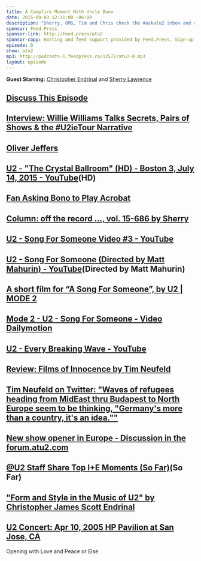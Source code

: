 ```yaml
---
title: A Campfire Moment With Uncle Bono
date: 2015-09-03 12:11:00 -06:00
description: "Sherry, OMG, Tim and Chris check the #askatu2 inbox and answer your questions and for the roundtable this time and talk Song for Someone video, rehearsal leaks from Turin and their thoughts on what the tour opener song will be in Europe."
sponsor: Feed.Press
sponsor-link: http://feed.press/atu2
sponsor-copy: Hosting and feed support provided by Feed.Press. Sign-up today and try FeedPress on a 14 day trial (no contracts or commitments). Use promo code "atu2" during checkout to get 10% off your first year.
episode: 8
show: atu2
mp3: http://podcasts-1.feedpress.co/12572/atu2-8.mp3
layout: episode
---
```


**Guest Starring:**
[Christopher Endrinal](/people/christopher-endrinal) and [Sherry Lawrence](/people/sherry-lawrence)

## [Discuss This Episode](https://www.reddit.com/r/Goodstuff_fm/comments/3jimoe/the_atu2_podcast_8_a_campfire_moment_with_uncle/)

## [Interview: Willie Williams Talks Secrets, Pairs of Shows & the #U2ieTour Narrative](http://www.atu2.com/news/interview-willie-williams-talks-secrets-pairs-of-shows--the-u2ietour-narrative.html)

## [Oliver Jeffers](http://www.oliverjeffers.com/)

## [U2 - "The Crystal Ballroom" (HD) - Boston 3, July 14, 2015 - YouTube](https://www.youtube.com/watch?v=LA7Ytl0HtWs)(HD)

## [Fan Asking Bono to Play Acrobat](https://instagram.com/p/7F3UoRKWQl/)

## [Column: off the record ..., vol. 15-686 by Sherry](http://www.atu2.com/news/column-off-the-record--vol-15-686.html)

## [U2 - Song For Someone Video #3  - YouTube](https://www.youtube.com/watch?v=cuqZPx0H7a0)

## [U2 - Song For Someone (Directed by Matt Mahurin) - YouTube](https://www.youtube.com/watch?v=RFjcd_d2PhY)(Directed by Matt Mahurin)

## [A short film for “A Song For Someone”, by U2 | MODE 2](http://www.mode2.org/a-short-film-for-a-song-for-someone-by-u2)

## [Mode 2 - U2 - Song For Someone - Vìdeo Dailymotion](http://www.dailymotion.com/video/x2c3gea_u2news-mode-2-u2-song-for-someone_music)

## [U2 - Every Breaking Wave - YouTube](https://www.youtube.com/watch?v=iYVEik7Lvc4)

## [Review: Films of Innocence by Tim Neufeld](http://www.atu2.com/news/review-films-of-innocence.html)

## [Tim Neufeld on Twitter: "Waves of refugees heading from MidEast thru Budapest to North Europe seem to be thinking, "Germany's more than a country, it's an idea.""](https://twitter.com/timneufeld/status/639255438857388032)

## [New show opener in Europe - Discussion in the forum.atu2.com](http://forum.atu2.com/index.php/topic,28049.0/topicseen.html)

## [@U2 Staff Share Top I+E Moments (So Far)](http://www.atu2.com/news/u2-staff-share-top-ie-moments-so-far.html)(So Far)

## ["Form and Style in the Music of U2" by Christopher James Scott Endrinal](http://diginole.lib.fsu.edu/etd/564/)

## [U2 Concert: Apr 10, 2005 HP Pavilion at San Jose, CA](http://tours.atu2.com/concert/hp-pavilion-san-jose-apr-10-2005)
Opening with Love and Peace or Else
